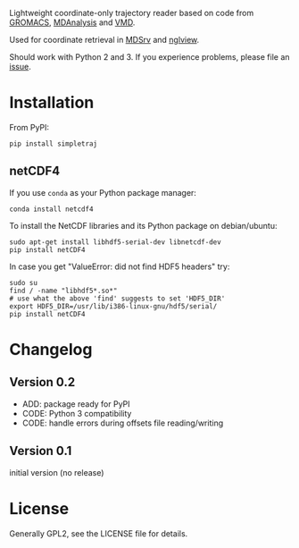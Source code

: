 
Lightweight coordinate-only trajectory reader based on code from [GROMACS](http://www.gromacs.org/), [MDAnalysis](http://www.mdanalysis.org/) and [VMD](http://www.ks.uiuc.edu/Research/vmd/).

Used for coordinate retrieval in [MDSrv](https://github.com/arose/mdsrv) and [nglview](https://github.com/arose/nglview).

Should work with Python 2 and 3. If you experience problems, please file an [issue](https://github.com/arose/simpletraj/issues).


Installation
============

From PyPI:

    pip install simpletraj


netCDF4
-------

If you use `conda` as your Python package manager:

    conda install netcdf4


To install the NetCDF libraries and its Python package on debian/ubuntu:

    sudo apt-get install libhdf5-serial-dev libnetcdf-dev
    pip install netCDF4


In case you get "ValueError: did not find HDF5 headers" try:

    sudo su
    find / -name "libhdf5*.so*"
    # use what the above 'find' suggests to set 'HDF5_DIR'
    export HDF5_DIR=/usr/lib/i386-linux-gnu/hdf5/serial/
    pip install netCDF4


Changelog
=========

Version 0.2
-----------

* ADD: package ready for PyPI
* CODE: Python 3 compatibility
* CODE: handle errors during offsets file reading/writing


Version 0.1
-----------

initial version (no release)


License
=======

Generally GPL2, see the LICENSE file for details.
